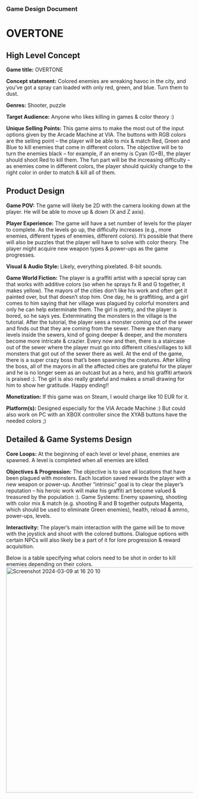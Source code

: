 
### Game Design Document

# OVERTONE

## High Level Concept

**Game title:** OVERTONE

**Concept statement:** Colored enemies are wreaking havoc in the city, and you’ve got a spray can loaded with only red, green, and blue. Turn them to dust.

**Genres:** Shooter, puzzle

**Target Audience:** Anyone who likes killing in games & color theory :)

**Unique Selling Points:** This game aims to make the most out of the input options given by the Arcade Machine at VIA. The buttons with RGB colors are the selling point – the player will be able to mix & match Red, Green and Blue to kill enemies that come in different colors. The objective will be to turn the enemies black – for example, if an enemy is Cyan (G+B), the player should shoot Red to kill them. The fun part will be the increasing difficulty – as enemies come in different colors, the player should quickly change to the right color in order to match & kill all of them.

## Product Design

**Game POV:** The game will likely be 2D with the camera looking down at the player. He will be able to move up & down (X and Z axis).

**Player Experience:** The game will have a set number of levels for the player to complete. As the levels go up, the difficulty increases (e.g., more enemies, different types of enemies, different colors). It’s possible that there will also be puzzles that the player will have to solve with color theory. The player might acquire new weapon types & power-ups as the game progresses.

**Visual & Audio Style:** Likely, everything pixelated. 8-bit sounds.  

**Game World Fiction:** The player is a graffiti artist with a special spray can that works with additive colors (so when he sprays fx R and G together, it makes yellow). The mayors of the cities don’t like his work and often get it painted over, but that doesn’t stop him. One day, he is graffitiing, and a girl comes to him saying that her village was plagued by colorful monsters and only he can help exterminate them. The girl is pretty, and the player is bored, so he says yes. Exterminating the monsters in the village is the tutorial. After the tutorial, the player sees a monster coming out of the sewer and finds out that they are coming from the sewer. There are then many levels inside the sewers, kind of going deeper & deeper, and the monsters become more intricate & crazier. Every now and then, there is a staircase out of the sewer where the player must go into different cities/villages to kill monsters that got out of the sewer there as well. At the end of the game, there is a super crazy boss that’s been spawning the creatures. After killing the boss, all of the mayors in all the affected cities are grateful for the player and he is no longer seen as an outcast but as a hero, and his graffiti artwork is praised :). The girl is also really grateful and makes a small drawing for him to show her gratitude. Happy ending!!  

**Monetization:** If this game was on Steam, I would charge like 10 EUR for it.  

**Platform(s):** Designed especially for the VIA Arcade Machine :) But could also work on PC with an XBOX controller since the XYAB buttons have the needed colors ;)  

## Detailed & Game Systems Design
**Core Loops:** At the beginning of each level or level phase, enemies are spawned. A level is completed when all enemies are killed.  

**Objectives & Progression:** The objective is to save all locations that have been plagued with monsters. Each location saved rewards the player with a new weapon or power-up. Another “intrinsic” goal is to clear the player’s reputation – his heroic work will make his graffiti art become valued & treasured by the population :).
Game Systems: Enemy spawning, shooting with color mix & match (e.g. shooting R and B together outputs Magenta, which should be used to eliminate Green enemies), health, reload & ammo, power-ups, levels.  

**Interactivity:** The player’s main interaction with the game will be to move with the joystick and shoot with the colored buttons. Dialogue options with certain NPCs will also likely be a part of it for lore progression & reward acquisition.

Below is a table specifying what colors need to be shot in order to kill enemies depending on their colors.
<img width="607" alt="Screenshot 2024-03-09 at 16 20 10" src="https://github.com/laurarebelo/GMD1/assets/91252082/35285ee4-8a82-43d2-9684-cdf01319ff74">
